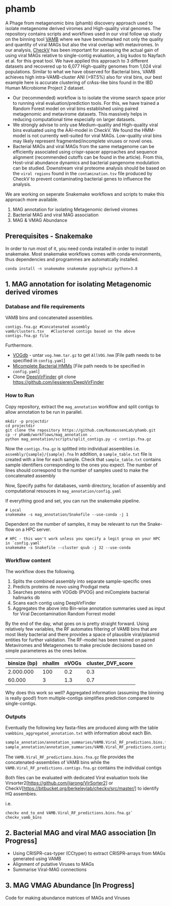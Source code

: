# phamb
A Phage from metagenomic bins (phamb) discovery approach used to isolate metagenome derived viromes and High-quality viral genomes.
The repository contains scripts and workflows used in our viral follow up study on the binning tool [VAMB](https://github.com/RasmussenLab/vamb) where we have benchmarked not only the quality and quantity of viral MAGs but also the viral overlap with metaviromes. In our analysis, [CheckV](https://bitbucket.org/berkeleylab/checkv/src/master/) has been important for assessing the actual gain of using viral MAGs relative to single-contig evaluation, a big kudos to Nayfach et al. for this great tool. We have applied this approach to 3 different datasets and recovered up to 6,077 High-quality genomes from 1,024 viral populations. Similar to what we have observed for Bacterial bins, VAMB achieves high intra-VAMB-cluster ANI (>97.5%) also for viral bins, our best example here is accurate clustering of crAss-like bins found in the IBD Human Microbiome Project 2 dataset. 

- Our (recommended) workflow is to isolate the virome search space prior to running viral evaluation/prediction tools. For this, we have trained a Random Forest model on viral bins established using paired metagenomic and metavirome datasets. This massively helps in reducing computational time especially on larger datasets.
- We strongly advise to only use Medium-quality and High-quality viral bins evaluated using the AAI-model in CheckV. We found the HMM-model is not currently well-suited for viral MAGs. Low-quality viral bins may likely represent fragmented/incomplete viruses or novel ones. 
- Bacterial MAGs and viral MAGs from the same metagenome can be efficiently associated using crispr-spacer approaches and sequence alignment (recommended cutoffs can be found in the article). From this, Host-viral abundance dynamics and bacterial pangenome modulation can be studied. Downstream viral proteome analysis should be based on the `viral regions` found in the `contamination.tsv` file produced by CheckV to prevent contaminating bacterial genes to influence the analysis. 

We are working on seperate Snakemake workflows and scripts to make this approach more available.
1. MAG annotation for isolating Metagenomic derived viromes
2. Bacterial MAG and viral MAG association 
3. MAG & VMAG Abundance


## Prerequisites - Snakemake 

In order to run most of it, you need conda installed in order to install snakemake. Most snakemake workflows comes with conda-environments, thus dependencies and programmes are automatcally installed. 

```
conda install -n snakemake snakemake pygraphviz python=3.8

```


## 1. MAG annotation for isolating Metagenomic derived viromes

### Database and file requirements
VAMB bins and concatenated assemblies. 

```
contigs.fna.gz #Concatenated assembly 
vamb/clusters.tsv   #Clustered contigs based on the above contigs.fna.gz file 
```

Furthermore. 
* [VOGdb](https://vogdb.csb.univie.ac.at/download) - untar `vog.hmm.tar.gz` to get `AllVOG.hmm`    [File path needs to be specified in `config.yaml`]
* [Micomplete Bacterial HMMs](https://bitbucket.org/evolegiolab/micomplete/src/master/micomplete/share/Bact105.hmm)   [File path needs to be specified in `config.yaml`]
* Clone [DeepVirFinder](https://github.com/jessieren/DeepVirFinder) git clone https://github.com/jessieren/DeepVirFinder


### How to Run 

Copy repository, extract the `mag_annotation` workflow and split contigs to allow annotation to be run in parallel.
```
mkdir -p projectdir 
cd projectdir 
git clone the repository https://github.com/RasmussenLab/phamb.git
cp -r phamb/workflows/mag_annotation .
python mag_annotation/scripts/split_contigs.py -c contigs.fna.gz 

```

Now the `contigs.fna.gz` is splitted into individual assemblies i.e. `assembly/{sample}/{sample}.fna`
In addition, a `sample_table.txt` file is created with a line for each sample.
Check that `sample_table.txt` contains sample identifiers corresponding to the ones you expect. 
The number of lines should correspond to the number of samples used to make the concatenated assembly

Now, Specify paths for databases, vamb directory, location of assembly  and computational resouces in `mag_annotation/config.yaml`  


If everything good and set, you can run the snakemake pipeline.
```
# Local 
snakemake -s mag_annotation/Snakefile --use-conda -j 1
```

Dependent on the number of samples, it may be relevant to run the Snake-flow on a HPC server.
```
# HPC - this won't work unless you specify a legit group on your HPC in `config.yaml`
snakemake -s Snakefile --cluster qsub -j 32 --use-conda 
```

### Workflow content
The workflow does the following. 
1. Splits the combined assembly into separate sample-specific ones 
2. Predicts proteins de novo using Prodigal meta
3. Searches proteins with VOGdb (PVOG) and miComplete bacterial hallmarks db 
4. Scans each contig using DeepVirFinder  
5. Aggregates the above into Bin-wise annotation summaries used as input for Viral Decontamination Random Forrest model

By the end of the day, what goes on is pretty straight forward. Using relatively few variables, the RF automates filtering of VAMB bins that are most likely bacterial and there provides a space of plausible viral/plasmid entities for further validation. The RF-model has been trained on paired Metaviromes and Metagenomes to make precisde decisions based on simple parameteres as the ones below. 

| binsize (bp) | nhallm | nVOGs | cluster_DVF_score |
|--------------|--------|-------|-------------------|
| 2.000.000    | 100    | 0.2   | 0.3               |
| 60.000       | 3      | 1.3   | 0.7               |

Why does this work so well? Aggregated information (assuming the binning is really good!) from multiple-contigs simplifies prediction compared to single-contigs.


### Outputs
Eventually the following key fasta-files are produced along with the table `vambbins_aggregated_annotation.txt` with information about each Bin.    
```bash
sample_annotation/annotation_summaries/VAMB.Viral_RF_predictions.bins.fna.gz
sample_annotation/annotation_summaries/VAMB.Viral_RF_predictions.contigs.fna.gz
```
 
The `VAMB.Viral_RF_predictions.bins.fna.gz` file provides the concatenated-assemblies of VAMB bins while the `VAMB.Viral_RF_predictions.contigs.fna.gz` contains the individual contigs

Both files can be evaluated with dedicated Viral evaluation tools like Virsorter2[https://github.com/jiarong/VirSorter2] or CheckV[https://bitbucket.org/berkeleylab/checkv/src/master/] to identify HQ assembies.

i.e. 
```
checkv end_to_end VAMB.Viral_RF_predictions.bins.fna.gz` checkv_vamb_bins  
```



## 2. Bacterial MAG and viral MAG association [In Progress]

- Using CRISPR-cas-typer (CCtyper) to extract CRISPR-arrays from MAGs generated using VAMB
- Alignment of putative Viruses to MAGs
- Summarise Viral-MAG connections

## 3. MAG VMAG Abundance [In Progress]
Code for making abundance matrices of MAGs and Viruses


